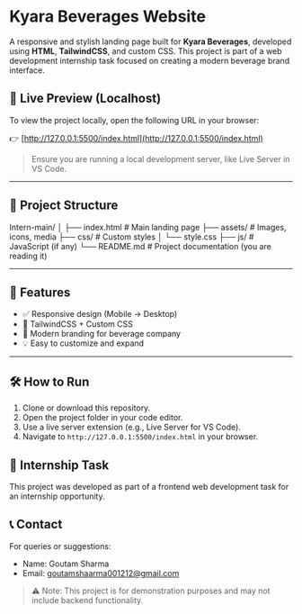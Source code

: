 # Kyara Beverages Website

A responsive and stylish landing page built for **Kyara Beverages**, developed using **HTML**, **TailwindCSS**, and custom CSS. This project is part of a web development internship task focused on creating a modern beverage brand interface.

## 🔗 Live Preview (Localhost)

To view the project locally, open the following URL in your browser:

👉 [http://127.0.0.1:5500/index.html](http://127.0.0.1:5500/index.html)

> Ensure you are running a local development server, like Live Server in VS Code.

---

## 📁 Project Structure

Intern-main/
│
├── index.html # Main landing page
├── assets/ # Images, icons, media
├── css/ # Custom styles
│ └── style.css
├── js/ # JavaScript (if any)
└── README.md # Project documentation (you are reading it)


---

## 🚀 Features

- ✅ Responsive design (Mobile → Desktop)
- 🎨 TailwindCSS + Custom CSS
- 🍹 Modern branding for beverage company
- 💡 Easy to customize and expand

---

## 🛠️ How to Run

1. Clone or download this repository.
2. Open the project folder in your code editor.
3. Use a live server extension (e.g., Live Server for VS Code).
4. Navigate to `http://127.0.0.1:5500/index.html` in your browser.

## 📌 Internship Task

This project was developed as part of a frontend web development task for an internship opportunity.

## 📞 Contact

For queries or suggestions:

- Name: Goutam Sharma  
- Email: goutamshaarma001212@gmail.com  

> ⚠️ Note: This project is for demonstration purposes and may not include backend functionality.

